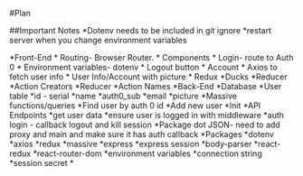 #Plan

##Important Notes
*Dotenv needs to be included in git ignore
*restart server when you change environment variables

*Front-End
    * Routing- Browser Router.
    * Components
        * Login- route to Auth 0
        * Environment variables- dotenv
        * Logout button
    * Account
        * Axios to fetch user info
        * User Info/Account with picture
     * Redux
        *Ducks
        *Reducer
        *Action Creators
        *Reducer
        *Action Names
*Back-End
    *Database
        *User table
            *id - serial
            *name
            *auth0_sub
            *email
            *picture
        *Massive functions/queries
            *Find user by auth 0 id
            *Add new user
            *Init
    *API Endpoints
        *get user data
            *ensure user is logged in with middleware
        *auth login - callback
        logout and kill session
    *Package dot JSON- need to add proxy and main and make sure it has auth callback
    *Packages
        *dotenv
        *axios
        *redux
        *massive
        *express
        *express session
        *body-parser
        *react-redux
        *react-router-dom
        *environment variables
            *connection string
            *session secret
            *